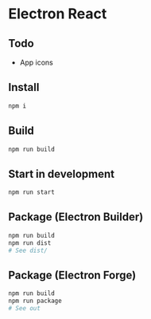 # Electron React

## Todo

* App icons

## Install

```bash
npm i
```

## Build

```bash
npm run build
```

## Start in development

```bash
npm run start
```

## Package (Electron Builder)

```bash
npm run build
npm run dist
# See dist/
```

## Package (Electron Forge)

```bash
npm run build
npm run package
# See out
```
